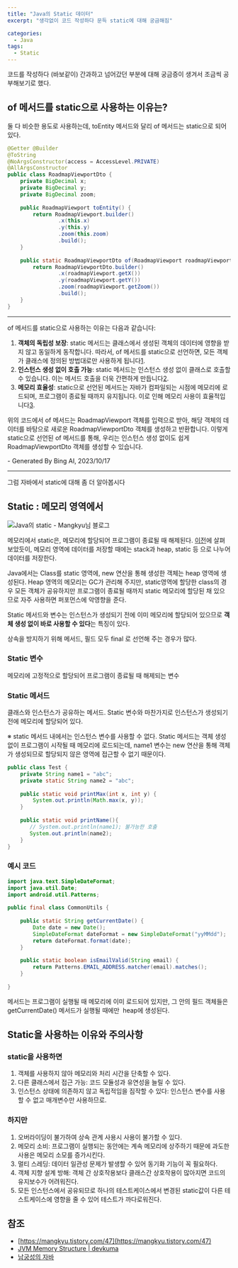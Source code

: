 ```yaml
---
title: "Java의 Static 데이터"
excerpt: "생각없이 코드 작성하다 문득 static에 대해 궁금해짐"

categories:
  - Java
tags:
  - Static
---
```

코드를 작성하다 (바보같이) 간과하고 넘어갔던 부분에 대해 궁금증이 생겨서 조금씩 공부해보기로 했다.

## of 메서드를 static으로 사용하는 이유는?

둘 다 비슷한 용도로 사용하는데, toEntity 메서드와 달리 of 메서드는 static으로 되어 있다.

```java
@Getter @Builder
@ToString
@NoArgsConstructor(access = AccessLevel.PRIVATE)
@AllArgsConstructor
public class RoadmapViewportDto {
    private BigDecimal x;
    private BigDecimal y;
    private BigDecimal zoom;
    
    public RoadmapViewport toEntity() {
        return RoadmapViewport.builder()
                .x(this.x)
                .y(this.y)
                .zoom(this.zoom)
                .build();
    }
    
    public static RoadmapViewportDto of(RoadmapViewport roadmapViewport) {
        return RoadmapViewportDto.builder()
                .x(roadmapViewport.getX())
                .y(roadmapViewport.getY())
                .zoom(roadmapViewport.getZoom())
                .build();
    }
}
```

---

of 메서드를 static으로 사용하는 이유는 다음과 같습니다:

1.  **객체의 독립성 보장**: static 메서드는 클래스에서 생성된 객체의 데이터에 영향을 받지 않고 동일하게 동작합니다. 따라서, of 메서드를 static으로 선언하면, 모든 객체가 클래스에 정의된 방법대로만 사용하게 됩니다[1](https://bing.com/search?q=%EC%9E%90%EB%B0%94%EC%97%90%EC%84%9C+of+%EB%A9%94%EC%84%9C%EB%93%9C%EB%A5%BC+static%EC%9C%BC%EB%A1%9C+%EC%82%AC%EC%9A%A9%ED%95%98%EB%8A%94+%EC%9D%B4%EC%9C%A0).
2.  **인스턴스 생성 없이 호출 가능**: static 메서드는 인스턴스 생성 없이 클래스로 호출할 수 있습니다. 이는 메서드 호출을 더욱 간편하게 만듭니다[2](https://blog.naver.com/PostView.nhn?blogId=heartflow89&logNo=220959033435).
3.  **메모리 효율성**: static으로 선언된 메서드는 자바가 컴파일되는 시점에 메모리에 로드되며, 프로그램이 종료될 때까지 유지됩니다. 이로 인해 메모리 사용이 효율적입니다[3](https://junghn.tistory.com/entry/JAVA-%EC%9E%90%EB%B0%94%EC%9D%98-%EB%A9%94%EC%9D%B8-%EB%A9%94%EC%84%9C%EB%93%9C-public-static-voidString-args-%EB%A5%BC-%EC%82%AC%EC%9A%A9%ED%95%98%EB%8A%94-%EC%9D%B4%EC%9C%A0).

위의 코드에서 of 메서드는 RoadmapViewport 객체를 입력으로 받아, 해당 객체의 데이터를 바탕으로 새로운 RoadmapViewportDto 객체를 생성하고 반환합니다. 이렇게 static으로 선언된 of 메서드를 통해, 우리는 인스턴스 생성 없이도 쉽게 RoadmapViewportDto 객체를 생성할 수 있습니다.

\- Generated By Bing AI, 2023/10/17

---

그럼 자바에서 static에 대해 좀 더 알아봅시다

## Static : 메모리 영역에서

![Java의 static - Mangkyu님 블로그](https://1drv.ms/i/c/c4f97b3b64ae3e7a/IQQOx1LKCGrATp_Gh_x38DfwAQmPeguFvJSWWkHjQeez4V4?width=1024)

메모리에서 static은, 메모리에 할당되어 프로그램이 종료될 때 해제된다. [이전](https://dearmysolitude.tistory.com/20)에 살펴보았듯이, 메모리 영역에 데이터를 저장할 때에는 stack과 heap, static 등 으로 나누어 데이터를 저장한다.

Java에서는 Class를 static 영역에, new 연산을 통해 생성한 객체는 heap 영역에 생성된다. Heap 영역의 메모리는 GC가 관리해 주지만, static영역에 할당한 class의 경우 모든 객체가 공유하지만 프로그램이 종료될 때까지 static 메모리에 할당된 채 있으므로 자주 사용하면 퍼포먼스에 악영향을 준다.

Static 메서드와 변수는 인스턴스가 생성되기 전에 이미 메모리에 할당되어 있으므로 **객체 생성 없이 바로 사용할 수 있다**는 특징이 있다.

상속을 방지하기 위해 메서드, 필드 모두 final 로 선언해 주는 경우가 많다.

### Static 변수

메모리에 고정적으로 할당되어 프로그램이 종료될 때 해제되는 변수

### Static 메서드

클래스와 인스턴스가 공유하는 메서드. Static 변수와 마찬가지로 인스턴스가 생성되기 전에 메모리에 할당되어 있다.

※ static 메서드 내에서는 인스턴스 변수를 사용할 수 없다. Static 메서드는 객체 생성없이 프로그램이 시작될 때 메모리에 로드되는데, name1 변수는 new 연산을 통해 객체가 생성되므로 할당되지 않은 영역에 접근할 수 없기 때문이다.

```java
public class Test {
    private String name1 = "abc";
    private static String name2 = "abc";
 
    public static void printMax(int x, int y) {
        System.out.println(Math.max(x, y));
    }
         
    public static void printName(){
       // System.out.println(name1); 불가능한 호출
       System.out.println(name2);
    }
}
```

### 예시 코드

```java
import java.text.SimpleDateFormat;
import java.util.Date;
import android.util.Patterns;
 
public final class CommonUtils {
 
    public static String getCurrentDate() {
        Date date = new Date();
        SimpleDateFormat dateFormat = new SimpleDateFormat("yyMMdd");
        return dateFormat.format(date);
    }
     
    public static boolean isEmailValid(String email) {
        return Patterns.EMAIL_ADDRESS.matcher(email).matches();
    }
     
}
```

메서드는 프로그램이 실행될 때 메모리에 이미 로드되어 있지만, 그 안의 필드 객체들은 getCurrentDate() 메서드가 실행될 때에만  heap에 생성된다.

## Static을 사용하는 이유와 주의사항

### static을 사용하면

1.  객체를 사용하지 않아 메모리와 처리 시간을 단축할 수 있다.
2.  다른 클래스에서 접근 가능: 코드 모듈성과 유연성을 늘릴 수 있다.
3.  인스턴스 상태에 의존하지 않고 독립적임을 짐작할 수 있다: 인스턴스 변수를 사용할 수 없고 매개변수만 사용하므로.

### 하지만

1.  오버라이딩이 불가하여 상속 관계 사용시 사용이 불가할 수 있다.
2.  메모리 소비: 프로그램이 실행되는 동안에는 계속 메모리에 상주하기 때문에 과도한 사용은 메모리 소모를 증가시킨다.
3.  멀티 스레딩: 데이터 일관성 문제가 발생할 수 있어 동기화 기능이 꼭 필요하다.
4.  객체 지향 설계 방해: 객체 간 상호작용보다 클래스간 상호작용이 많아지면 코드의 유지보수가 어려워진다.
5.  모든 인스턴스에서 공유되므로 하나의 테스트케이스에서 변경된 static값이 다른 테스트케이스에 영향을 줄 수 있어 테스트가 까다로워진다.

## 참조

- [https://mangkyu.tistory.com/47](https://mangkyu.tistory.com/47)
- [JVM Memory Structure | devkuma](https://www.devkuma.com/docs/jvm/memory-structure/)
- [남궁성의 자바](https://www.youtube.com/watch?v=Fl4TzjPKAMU&ab_channel=%EB%82%A8%EA%B6%81%EC%84%B1%EC%9D%98%EC%A0%95%EC%84%9D%EC%BD%94%EB%94%A9)